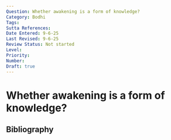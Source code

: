 ```yaml
---
Question: Whether awakening is a form of knowledge?
Category: Bodhi
Tags: 
Sutta References: 
Date Entered: 9-6-25
Last Revised: 9-6-25
Review Status: Not started
Level: 
Priority: 
Number: 
Draft: true
---
```


# Whether awakening is a form of knowledge?

## Bibliography

<!-- 

Notes:



-->